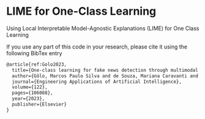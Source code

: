 # LIME for One-Class Learning
Using Local Interpretable Model-Agnostic Explanations (LIME) for One Class Learning

If you use any part of this code in your research, please cite it using the following BibTex entry
```latex
@article{ref:Golo2023,
  title={One-class learning for fake news detection through multimodal variational autoencoders},
  author={Gôlo, Marcos Paulo Silva and de Souza, Mariana Caravanti and Rossi, Rafael Geraldeli and Rezende, Solange Oliveira and Nogueira, Bruno Magalhães and Marcacini, Ricardo Marcondes},
  journal={Engineering Applications of Artificial Intelligence},
  volume={122},
  pages={106088},
  year={2023},
  publisher={Elsevier}
}
```


